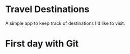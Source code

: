 # Travel Destinations

A simple app to keep track of destinations I'd like to visit.

# First day with Git